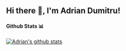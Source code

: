 <h2> Hi there 👋, I'm Adrian Dumitru! </h2>

#### Github Stats 📊

[![Adrian's github stats](https://github-readme-stats.vercel.app/api?username=adrianeth)](https://github.com/anuraghazra/github-readme-stats)

